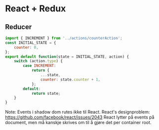 # React + Redux
## Reducer
```javascript
import { INCREMENT } from '../actions/counterAction';
const INITIAL_STATE = {
    counter: 0,
};
export default function(state = INITIAL_STATE, action) {
    switch (action.type) {
        case INCREMENT:
            return {
                ...state,
                counter: state.counter + 1,
            };
        default:
            return state;
    }
}
```

Note:
Events i shadow dom rutes ikke til React.
React's designproblem: https://github.com/facebook/react/issues/2043
React lytter på events på document, men må kanskje skrives om til å gjøre det per container root.
